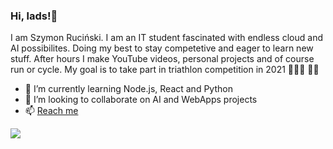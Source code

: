 ### Hi, lads!👋
I am Szymon Ruciński. I am an IT student fascinated with endless cloud and AI possibilites. Doing my best to stay competetive and eager to learn new stuff. After hours I make YouTube videos, personal projects and of course run or cycle. My goal is to take part in triathlon competition in 2021 🥈🏃‍♂️ 🚴‍♀️

- 🌱 I’m currently learning Node.js, React and Python
- 👯 I’m looking to collaborate on AI and WebApps projects
- 📫 [Reach me](https://www.szymonrucinski.pl)

<img src="https://i.gifer.com/T8QC.gif" />
